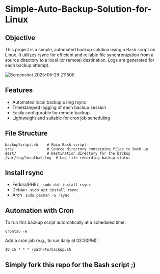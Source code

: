 # Simple-Auto-Backup-Solution-for-Linux

## Objective
This project is a simple, automated backup solution using a Bash script on Linux. It utilizes rsync for efficient and reliable file synchronization from a source directory to a local (or remote) destination. Logs are generated for each backup attempt.

![Screenshot 2025-05-29 211500](https://github.com/user-attachments/assets/3786f595-4f2e-4a33-9f5a-b32148bfc426)

## Features

- Automated local backup using rsync
- Timestamped logging of each backup session
- Easily configurable for remote backup
- Lightweight and suitable for cron job scheduling

## File Structure

```
backupScript.sh    # Main Bash script
src/               # Source directory containing files to back up
dest/              # Destination directory for the backup
/var/log/localbak.log  # Log file recording backup status
```
## Install rsync
- Fedora/RHEL ``` sudo dnf install rsync```
- Debian ``` sudo apt install rsync```
- Arch ``` sudo pacman -S rsync```
## Automation with Cron
To run this backup script automatically at a scheduled time:

```
crontab -e
```
Add a cron job (e.g., to run daily at 03:30PM):

```
30 15 * * * /path/to/backup.sh
```

## Simply fork this repo for the Bash script ;)
